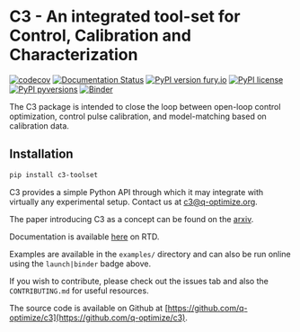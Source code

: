 # C3 - An integrated tool-set for Control, Calibration and Characterization

[![codecov](https://codecov.io/gh/q-optimize/c3/branch/master/graph/badge.svg)](https://codecov.io/gh/q-optimize/c3)
[![Documentation Status](https://readthedocs.org/projects/c3-toolset/badge/?version=latest)](https://c3-toolset.readthedocs.io/en/latest/?badge=latest)
[![PyPI version fury.io](https://badge.fury.io/py/c3-toolset.svg)](https://pypi.python.org/pypi/c3-toolset/)
[![PyPI license](https://img.shields.io/pypi/l/c3-toolset.svg)](https://pypi.python.org/pypi/c3-toolset/)
[![PyPI pyversions](https://img.shields.io/pypi/pyversions/c3-toolset.svg)](https://pypi.python.org/pypi/c3-toolset/)
[![Binder](https://mybinder.org/badge_logo.svg)](https://mybinder.org/v2/gh/q-optimize/c3/HEAD)

The C3 package is intended to close the loop between open-loop control optimization, control pulse calibration, and model-matching based on calibration data.

## Installation

```bash
pip install c3-toolset
```

C3  provides a simple Python API through which it may integrate with virtually any experimental setup.
Contact us at [c3@q-optimize.org](mailto://quantum.c3po@gmail.com).

The paper introducing C3 as a concept can be found on the [arxiv](https://arxiv.org/abs/2009.09866).

Documentation is available [here](https://c3-toolset.readthedocs.io) on RTD.

Examples are available in the `examples/` directory and can also be run online using the `launch|binder` badge above.

If you wish to contribute, please check out the issues tab and also the `CONTRIBUTING.md` for useful resources.

The source code is available on Github at [https://github.com/q-optimize/c3](https://github.com/q-optimize/c3).
